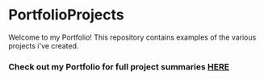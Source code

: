 # PortfolioProjects
Welcome to my Portfolio! This repository contains examples of the various projects i've created. 
### Check out my Portfolio for full project summaries [HERE](https://jacquelinealsi.github.io/)
